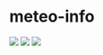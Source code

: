 # meteo-info

<img src="https://s29.postimg.org/q32q2zklz/IMG_20151207_202114.jpg">
<img src="https://s29.postimg.org/kr1oit30n/1.png">
<img src="https://s29.postimg.org/g6fi3vjbb/2.png">